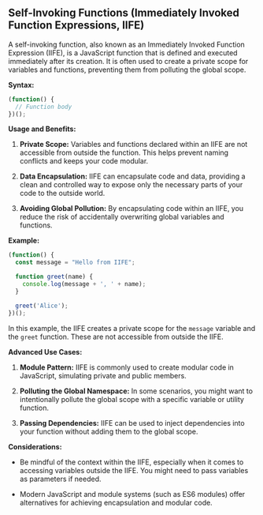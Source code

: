 ## Self-Invoking Functions (Immediately Invoked Function Expressions, IIFE)

A self-invoking function, also known as an Immediately Invoked Function Expression (IIFE), is a JavaScript function that is defined and executed immediately after its creation. It is often used to create a private scope for variables and functions, preventing them from polluting the global scope.

**Syntax:**
```javascript
(function() {
  // Function body
})();
```

**Usage and Benefits:**

1. **Private Scope:** Variables and functions declared within an IIFE are not accessible from outside the function. This helps prevent naming conflicts and keeps your code modular.

2. **Data Encapsulation:** IIFE can encapsulate code and data, providing a clean and controlled way to expose only the necessary parts of your code to the outside world.

3. **Avoiding Global Pollution:** By encapsulating code within an IIFE, you reduce the risk of accidentally overwriting global variables and functions.

**Example:**

```javascript
(function() {
  const message = "Hello from IIFE";

  function greet(name) {
    console.log(message + ', ' + name);
  }

  greet('Alice');
})();
```

In this example, the IIFE creates a private scope for the `message` variable and the `greet` function. These are not accessible from outside the IIFE.

**Advanced Use Cases:**

1. **Module Pattern:** IIFE is commonly used to create modular code in JavaScript, simulating private and public members.

2. **Polluting the Global Namespace:** In some scenarios, you might want to intentionally pollute the global scope with a specific variable or utility function.

3. **Passing Dependencies:** IIFE can be used to inject dependencies into your function without adding them to the global scope.

**Considerations:**

- Be mindful of the context within the IIFE, especially when it comes to accessing variables outside the IIFE. You might need to pass variables as parameters if needed.

- Modern JavaScript and module systems (such as ES6 modules) offer alternatives for achieving encapsulation and modular code.

